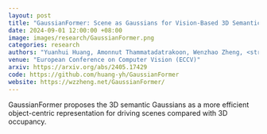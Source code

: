 ```yaml
---
layout: post
title: "GaussianFormer: Scene as Gaussians for Vision-Based 3D Semantic Occupancy Prediction"
date: 2024-09-01 12:00:00 +08:00
image: images/research/GaussianFormer.png
categories: research
authors: "Yuanhui Huang, Amonnut Thammatadatrakoon, Wenzhao Zheng, <strong>Yunpeng Zhang</strong>, Dalong Du, Jiwen Lu"
venue: "European Conference on Computer Vision (ECCV)"
arxiv: https://arxiv.org/abs/2405.17429
code: https://github.com/huang-yh/GaussianFormer
website: https://wzzheng.net/GaussianFormer/
---
```

GaussianFormer proposes the 3D semantic Gaussians as a more efficient object-centric representation for driving scenes compared with 3D occupancy.